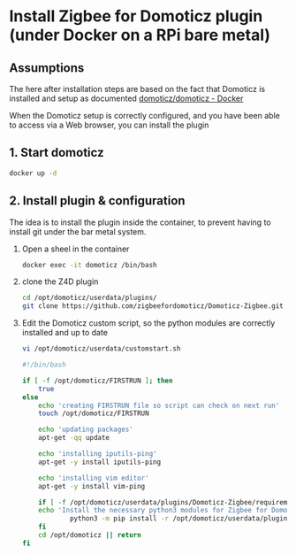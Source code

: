 # Install Zigbee for Domoticz plugin (under Docker on a RPi bare metal)

## Assumptions

The here after installation steps are based on the fact that Domoticz is installed and setup as documented [domoticz/domoticz - Docker](https://hub.docker.com/r/domoticz/domoticz)

When the Domoticz setup is correctly configured, and you have been able to access via a Web browser, you can install the plugin

## 1. Start domoticz

```bash
docker up -d
```

## 2. Install plugin & configuration

The idea is to install the plugin inside the container, to prevent having to install git under the bar metal system.

1. Open a sheel in the container

    ```bash
    docker exec -it domoticz /bin/bash
    ```

1. clone the Z4D plugin

    ```bash
    cd /opt/domoticz/userdata/plugins/
    git clone https://github.com/zigbeefordomoticz/Domoticz-Zigbee.git
    ```

1. Edit the Domoticz custom script, so the python modules are correctly installed and up to date

    ```bash
    vi /opt/domoticz/userdata/customstart.sh
    ```

    ```bash
    #!/bin/bash

    if [ -f /opt/domoticz/FIRSTRUN ]; then
        true
    else
        echo 'creating FIRSTRUN file so script can check on next run'
        touch /opt/domoticz/FIRSTRUN

        echo 'updating packages'
        apt-get -qq update

        echo 'installing iputils-ping'
        apt-get -y install iputils-ping

        echo 'installing vim editor'
        apt-get -y install vim-ping

        if [ -f /opt/domoticz/userdata/plugins/Domoticz-Zigbee/requirements.txt ]; then
        echo 'Install the necessary python3 modules for Zigbee for Domoticz plugin'
                python3 -m pip install -r /opt/domoticz/userdata/plugins/Domoticz-Zigbee/requirements.txt --upgrade
        fi
        cd /opt/domoticz || return
    fi
    ```
